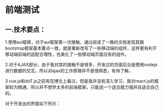 # 前端测试

## 一.技术要点：

1.使用aui框架，对于aui框架第一次接触，通过阅读了一晚的文档发现其跟bootstrap框架基本要点一致，就是重新改写了一些移动端的组件，这样更有利于移动端前端的适配合理性，也美化了一些移动端页面应有的组件。

2.对于AJAX部分，由于我对其的接触不是很多，开发过的页面后台是使用nodejs进行数据的交互，所以对ajax的工作原理并不是很熟悉，有待了解。

3.vue.js和doT.js之前有在博文上看过，但是我并没有深入学习，我对react.js的框架较为精通，所以并不想学太多的前端框架，只能选一个适合能力强并且适合自己的。

对于开发出的界面如下所示：

